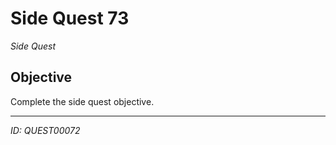 # Side Quest 73

*Side Quest*

## Objective
Complete the side quest objective.

---
*ID: QUEST00072*